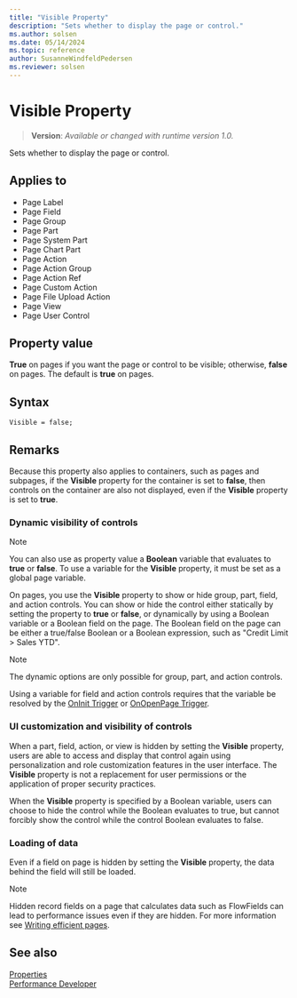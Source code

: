 ```yaml
---
title: "Visible Property"
description: "Sets whether to display the page or control."
ms.author: solsen
ms.date: 05/14/2024
ms.topic: reference
author: SusanneWindfeldPedersen
ms.reviewer: solsen
---
```

[//]: # (START>DO_NOT_EDIT)
[//]: # (IMPORTANT:Do not edit any of the content between here and the END>DO_NOT_EDIT.)
[//]: # (Any modifications should be made in the .xml files in the ModernDev repo.)
# Visible Property
> **Version**: _Available or changed with runtime version 1.0._

Sets whether to display the page or control.

## Applies to
-   Page Label
-   Page Field
-   Page Group
-   Page Part
-   Page System Part
-   Page Chart Part
-   Page Action
-   Page Action Group
-   Page Action Ref
-   Page Custom Action
-   Page File Upload Action
-   Page View
-   Page User Control

[//]: # (IMPORTANT: END>DO_NOT_EDIT)


## Property value  

**True** on pages if you want the page or control to be visible; otherwise, **false** on pages. The default is **true** on pages.  

## Syntax

```AL
Visible = false;
```

## Remarks  

Because this property also applies to containers, such as pages and subpages, if the **Visible** property for the container is set to **false**, then controls on the container are also not displayed, even if the **Visible** property is set to **true**.  

### Dynamic visibility of controls

> [!NOTE]  
> You can also use as property value a **Boolean** variable that evaluates to **true** or **false**. To use a variable for the **Visible** property, it must be set as a global page variable.

On pages, you use the **Visible** property to show or hide group, part, field, and action controls. You can show or hide the control either statically by setting the property to **true** or **false**, or dynamically by using a Boolean variable or a Boolean field on the page. The Boolean field on the page can be either a true/false Boolean or a Boolean expression, such as "Credit Limit > Sales YTD".  

> [!NOTE]  
> The dynamic options are only possible for group, part, and action controls.  

Using a variable for field and action controls requires that the variable be resolved by the [OnInit Trigger](../triggers-auto/page/devenv-oninit-page-trigger.md) or [OnOpenPage Trigger](../triggers-auto/page/devenv-onopenpage-page-trigger.md).  


### UI customization and visibility of controls

When a part, field, action, or view is hidden by setting the **Visible** property, users are able to access and display that control again using personalization and role customization features in the user interface. The **Visible** property is not a replacement for user permissions or the application of proper security practices.  

When the **Visible** property is specified by a Boolean variable, users can choose to hide the control while the Boolean evaluates to true, but cannot forcibly show the control while the control Boolean evaluates to false.

### Loading of data

Even if a field on page is hidden by setting the **Visible** property, the data behind the field will still be loaded.

> [!NOTE]  
> Hidden record fields on a page that calculates data such as FlowFields can lead to performance issues even if they are hidden. For more information see [Writing efficient pages](../../performance/performance-developer.md#writing-efficient-pages).

## See also

[Properties](devenv-properties.md)  
[Performance Developer](../../performance/performance-developer.md)  

